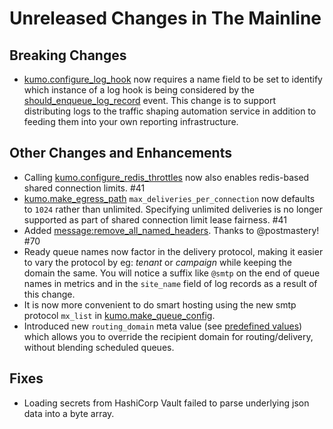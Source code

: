 # Unreleased Changes in The Mainline

## Breaking Changes
* [kumo.configure_log_hook](../reference/kumo/configure_log_hook.md) now requires
  a name field to be set to identify which instance of a log hook is being considered
  by the [should_enqueue_log_record](../reference/events/should_enqueue_log_record.md) event.
  This change is to support distributing logs to the traffic shaping automation
  service in addition to feeding them into your own reporting infrastructure.

## Other Changes and Enhancements
* Calling
  [kumo.configure_redis_throttles](../reference/kumo/configure_redis_throttles.md)
  now also enables redis-based shared connection limits. #41
* [kumo.make_egress_path](../reference/kumo/make_egress_path.md)
  `max_deliveries_per_connection` now defaults to `1024` rather than unlimited.
  Specifying unlimited deliveries is no longer supported as part of shared
  connection limit lease fairness. #41
* Added
  [message:remove_all_named_headers](../reference/message/remove_all_named_headers.md).
  Thanks to @postmastery! #70
* Ready queue names now factor in the delivery protocol, making it easier to vary
  the protocol by eg: *tenant* or *campaign* while keeping the domain the same.
  You will notice a suffix like `@smtp` on the end of queue names in metrics
  and in the `site_name` field of log records as a result of this change.
* It is now more convenient to do smart hosting using the new smtp protocol `mx_list`
  in [kumo.make_queue_config](../reference/kumo/make_queue_config.md).
* Introduced new `routing_domain` meta value (see [predefined
  values](../reference/message/set_meta.md)) which allows you to override the recipient
  domain for routing/delivery, without blending scheduled queues.

## Fixes
* Loading secrets from HashiCorp Vault failed to parse underlying json data into
  a byte array.

